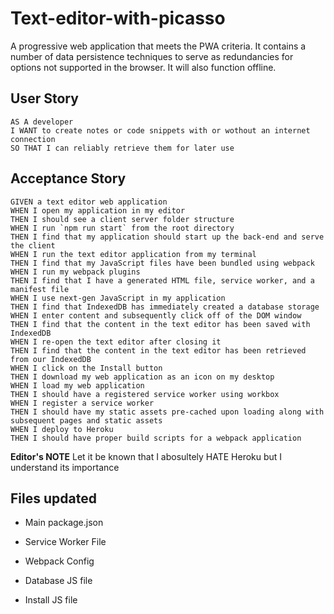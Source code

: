 # Text-editor-with-picasso

A progressive web application that meets the PWA criteria. It contains a number of data persistence techniques to serve as redundancies for options not supported in the browser. It will also function offline.

## User Story
```
AS A developer
I WANT to create notes or code snippets with or wothout an internet connection
SO THAT I can reliably retrieve them for later use
```

## Acceptance Story
```
GIVEN a text editor web application
WHEN I open my application in my editor
THEN I should see a client server folder structure
WHEN I run `npm run start` from the root directory
THEN I find that my application should start up the back-end and serve the client
WHEN I run the text editor application from my terminal
THEN I find that my JavaScript files have been bundled using webpack
WHEN I run my webpack plugins
THEN I find that I have a generated HTML file, service worker, and a manifest file
WHEN I use next-gen JavaScript in my application
THEN I find that IndexedDB has immediately created a database storage
WHEN I enter content and subsequently click off of the DOM window
THEN I find that the content in the text editor has been saved with IndexedDB
WHEN I re-open the text editor after closing it
THEN I find that the content in the text editor has been retrieved from our IndexedDB
WHEN I click on the Install button
THEN I download my web application as an icon on my desktop
WHEN I load my web application
THEN I should have a registered service worker using workbox
WHEN I register a service worker
THEN I should have my static assets pre-cached upon loading along with subsequent pages and static assets
WHEN I deploy to Heroku
THEN I should have proper build scripts for a webpack application
```

**Editor's NOTE** Let it be known that I abosultely HATE Heroku but I understand its importance

## Files updated
* Main package.json
<!-- Added rules for scripts to run by -->
<!-- Original scripts object
    scripts: {
        "start:dev":
        "start":
        "server":
        "build":
        "install":
        "client":
    } 
-->

* Service Worker File
<!-- 
- Implemented asset caching 
- Asset cache function is basic and will require fine tuning. Asset cahce function taken from mini-project for contact directory
-->

* Webpack Config
<!-- 
- Added plugins
- Added module rules for CSS and JS loaders.
 -->

* Database JS file
<!-- Added logic to methods for retrieving and accepting some content to database-->

* Install JS file
<!-- Added event handlers for editor functions -->
